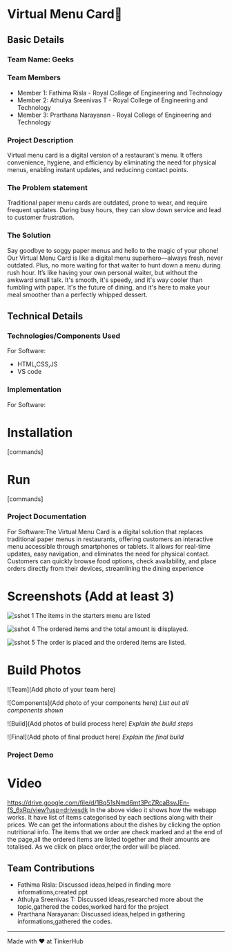 # Virtual Menu Card🎯


## Basic Details
### Team Name: Geeks


### Team Members
- Member 1: Fathima Risla - Royal College of Engineering and Technology
- Member 2: Athulya Sreenivas T - Royal College of Engineering and Technology
- Member 3: Prarthana Narayanan - Royal College of Engineering and Technology


### Project Description
Virtual menu card is a digital version of a restaurant's menu. It offers convenience, hygiene, and efficiency by eliminating the need for physical menus, enabling instant updates, and reducinng contact points.

### The Problem statement
Traditional paper menu cards are outdated, prone to wear, and require frequent updates. During busy hours, they can slow down service and lead to customer frustration. 

### The Solution
Say goodbye to soggy paper menus and hello to the magic of your phone! Our Virtual Menu Card is like a digital menu superhero—always fresh, never outdated. Plus, no more waiting for that waiter to hunt down a menu during rush hour. It’s like having your own personal waiter, but without the awkward small talk. It's smooth, it's speedy, and it's way cooler than fumbling with paper.  It's the future of dining, and it's here to make your meal smoother than a perfectly whipped dessert.

## Technical Details
### Technologies/Components Used
For Software:
- HTML,CSS,JS
- VS code


### Implementation
For Software:
# Installation
[commands]

# Run
[commands]

### Project Documentation
For Software:The Virtual Menu Card is a digital solution that replaces traditional paper menus in restaurants, offering customers an interactive menu accessible through smartphones or tablets. It allows for real-time updates, easy navigation, and eliminates the need for physical contact. Customers can quickly browse food options, check availability, and place orders directly from their devices, streamlining the dining experience

# Screenshots (Add at least 3)
![sshot 1](https://github.com/user-attachments/assets/fecaf814-34a6-4aca-b02e-c6d832b05993)
The items in the starters menu are listed


![sshot 4](https://github.com/user-attachments/assets/6155af90-3819-4507-98b3-22cb34a43176)
The ordered items and the total amount is diisplayed.

![sshot 5](https://github.com/user-attachments/assets/7bba2a66-8cb6-4ab2-8b6b-4e9e63600672)
The order is placed and the ordered items are listed.


# Build Photos
![Team](Add photo of your team here)


![Components](Add photo of your components here)
*List out all components shown*

![Build](Add photos of build process here)
*Explain the build steps*

![Final](Add photo of final product here)
*Explain the final build*

### Project Demo
# Video
https://drive.google.com/file/d/1Bq51sNmd6mt3PcZRcaBsvJEn-fS_6xRp/view?usp=drivesdk
In the above video it shows how the webapp works. It have list of items categorised by each sections along with their prices. We can get the informations about the dishes by clicking the option nutritional info. The items that we order are check marked and at the end of the page,all the ordered items are listed together and their amounts are totalised. As we click on place order,the order will be placed.


## Team Contributions
- Fathima Risla: Discussed ideas,helped in finding more informations,created ppt
- Athulya Sreenivas T: Discussed ideas,researched more about the topic,gathered the codes,worked hard for the project
- Prarthana Narayanan: Discussed ideas,helped in gathering informations,gathered the codes.

---
Made with ❤️ at TinkerHub
